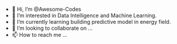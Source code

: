 - 👋 Hi, I’m @Awesome-Codes
- 👀 I’m interested in Data Intelligence and Machine Learning.
- 🌱 I’m currently learning building predictive model in energy field.
- 💞️ I’m looking to collaborate on ...
- 📫 How to reach me ...

<!---
Awesome-Codes/Awesome-Codes is a ✨ special ✨ repository because its `README.md` (this file) appears on your GitHub profile.
You can click the Preview link to take a look at your changes.
--->
